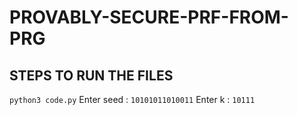 # PROVABLY-SECURE-PRF-FROM-PRG

## STEPS TO RUN THE FILES
`python3 code.py`
Enter seed : `10101011010011`
Enter k : `10111`

